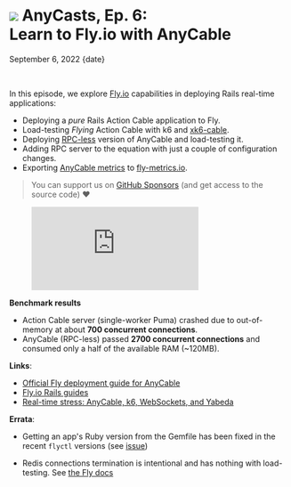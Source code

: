 # <img src="/images/demo.svg" class="blog--title-icon"> AnyCasts, Ep. 6:<br>Learn to Fly.io with AnyCable

September 6, 2022
{date}

<br/>

<div class="divider"></div>

In this episode, we explore [Fly.io][fly] capabilities in deploying Rails real-time applications:

- Deploying a _pure_ Rails Action Cable application to Fly.
- Load-testing _Flying_ Action Cable with k6 and [xk6-cable][].
- Deploying [RPC-less][rpc-less-post] version of AnyCable and load-testing it.
- Adding RPC server to the equation with just a couple of configuration changes.
- Exporting [AnyCable metrics][anycable-metrics] to [fly-metrics.io][fly-metrics].

> You can support us on [GitHub Sponsors][sponsors] (and get access to the source code) ❤️

<figure class="blog--figure">
  <iframe class="blog--youtube" src="https://youtube.com/embed/j9JqlbMAQKY" title="YouTube video player" frameborder="0" allow="accelerometer; autoplay; clipboard-write; encrypted-media; gyroscope; picture-in-picture" allowfullscreen></iframe>
</figure>

<div class="divider"></div>

**Benchmark results**

- Action Cable server (single-worker Puma) crashed due to out-of-memory at about **700 concurrent connections**.
- AnyCable (RPC-less) passed **2700 concurrent connections** and consumed only a half of the available RAM (~120MB).

**Links**:

- [Official Fly deployment guide for AnyCable](https://docs.anycable.io/deployment/fly)
- [Fly.io Rails guides][fly-rails]
- [Real-time stress: AnyCable, k6, WebSockets, and Yabeda][yabeda-post]

**Errata**:

- Getting an app's Ruby version from the Gemfile has been fixed in the recent `flyctl` versions (see [issue](https://github.com/superfly/flyctl/issues/1242))

- Redis connections termination is intentional and has nothing with load-testing. See [the Fly docs](https://fly.io/docs/rails/getting-started/#patching-action-cable-to-handle-redis-timeouts)

[fly]: https://fly.io
[pro]: https://anycable.io/#pro
[sponsors]: https://github.com/sponsors/anycable
[xk6-cable]: https://github.com/anycable/xk6-cable
[yabeda-post]: https://evilmartians.com/chronicles/real-time-stress-anycable-k6-websockets-and-yabeda?utm_source=anycable-web
[rpc-less-post]: /blog/jwt-identification-and-hot-streams/
[fly-metrics]: https://fly.io/docs/reference/metrics/
[anycable-metrics]: https://docs.anycable.io/anycable-go/instrumentation
[fly-rails]: https://fly.io/docs/rails/
